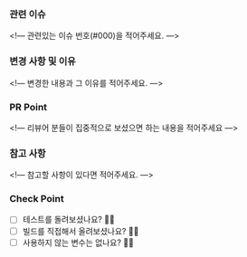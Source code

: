 ### 관련 이슈

<!— 관련있는 이슈 번호(#000)을 적어주세요. —>

### 변경 사항 및 이유

<!— 변경한 내용과 그 이유를 적어주세요. —>

### PR Point

<!— 리뷰어 분들이 집중적으로 보셨으면 하는 내용을 적어주세요 —>

### 참고 사항

<!— 참고할 사항이 있다면 적어주세요. —>

### Check Point

- [ ] 테스트를 돌려보셨나요? 🙆‍♂️
- [ ] 빌드를 직접해서 올려보셨나요? 🙆‍♀️
- [ ] 사용하지 않는 변수는 없나요? 🙅‍♂️
